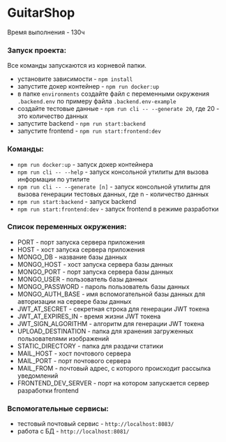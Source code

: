 # GuitarShop

Время выполнения - 130ч

### Запуск проекта:

Все команды запускаются из корневой папки.

- установите зависимости - `npm install`
- запустите докер контейнер - `npm run docker:up`
- в папке `environments` создайте файл с переменными окружения `.backend.env` по примеру файла `.backend.env-example`
- создайте тестовые данные - `npm run cli -- --generate 20`, где 20 - это количество данных
- запустите backend - `npm run start:backend`
- запустите frontend - `npm run start:frontend:dev`

### Команды:

- `npm run docker:up` - запуск докер контейнера
- `npm run cli -- --help` - запуск консольной утилиты для вызова информации по утилите
- `npm run cli -- --generate [n]` - запуск консольной утилиты для вызова генерации тестовых данных, где n - количество данных
- `npm run start:backend` - запуск backend
- `npm run start:frontend:dev` - запуск frontend в режиме разработки

### Список переменных окружения:

- PORT - порт запуска сервера приложения
- HOST - хост запуска сервера приложения
- MONGO_DB - название базы данных
- MONGO_HOST - хост запуска сервера базы данных
- MONGO_PORT - порт запуска сервера базы данных
- MONGO_USER - пользователь базы данных
- MONGO_PASSWORD - пароль пользователь базы данных
- MONGO_AUTH_BASE - имя вспомогательной базы данных для авторизации на сервере базы данных
- JWT_AT_SECRET - секретная строка для генерации JWT токена
- JWT_AT_EXPIRES_IN - время жизни JWT токена
- JWT_SIGN_ALGORITHM - алгоритм для генерации JWT токена
- UPLOAD_DESTINATION - папка для хранения загруженных пользователями изображений
- STATIC_DIRECTORY - папка для раздачи статики
- MAIL_HOST - хост почтового сервера
- MAIL_PORT - порт почтового сервера
- MAIL_FROM - почтовый адрес, с которого происходит рассылка уведомлений
- FRONTEND_DEV_SERVER - порт на котором запускается сервер разработки frontend

### Вспомогательные сервисы:

- тестовый почтовый сервис - `http://localhost:8083/`
- работа с БД - `http://localhost:8081/`
